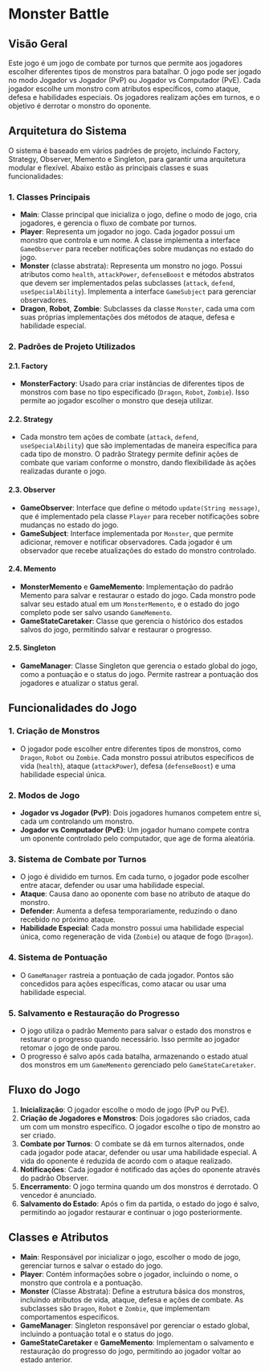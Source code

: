 # Monster Battle

## Visão Geral

Este jogo é um jogo de combate por turnos que permite aos jogadores escolher diferentes tipos de monstros para batalhar. O jogo pode ser jogado no modo Jogador vs Jogador (PvP) ou Jogador vs Computador (PvE). Cada jogador escolhe um monstro com atributos específicos, como ataque, defesa e habilidades especiais. Os jogadores realizam ações em turnos, e o objetivo é derrotar o monstro do oponente.

## Arquitetura do Sistema

O sistema é baseado em vários padrões de projeto, incluindo Factory, Strategy, Observer, Memento e Singleton, para garantir uma arquitetura modular e flexível. Abaixo estão as principais classes e suas funcionalidades:

### 1. Classes Principais

- **Main**: Classe principal que inicializa o jogo, define o modo de jogo, cria jogadores, e gerencia o fluxo de combate por turnos.
- **Player**: Representa um jogador no jogo. Cada jogador possui um monstro que controla e um nome. A classe implementa a interface `GameObserver` para receber notificações sobre mudanças no estado do jogo.
- **Monster** (classe abstrata): Representa um monstro no jogo. Possui atributos como `health`, `attackPower`, `defenseBoost` e métodos abstratos que devem ser implementados pelas subclasses (`attack`, `defend`, `useSpecialAbility`). Implementa a interface `GameSubject` para gerenciar observadores.
- **Dragon**, **Robot**, **Zombie**: Subclasses da classe `Monster`, cada uma com suas próprias implementações dos métodos de ataque, defesa e habilidade especial.

### 2. Padrões de Projeto Utilizados

#### 2.1. Factory

- **MonsterFactory**: Usado para criar instâncias de diferentes tipos de monstros com base no tipo especificado (`Dragon`, `Robot`, `Zombie`). Isso permite ao jogador escolher o monstro que deseja utilizar.

#### 2.2. Strategy

- Cada monstro tem ações de combate (`attack`, `defend`, `useSpecialAbility`) que são implementadas de maneira específica para cada tipo de monstro. O padrão Strategy permite definir ações de combate que variam conforme o monstro, dando flexibilidade às ações realizadas durante o jogo.

#### 2.3. Observer

- **GameObserver**: Interface que define o método `update(String message)`, que é implementado pela classe `Player` para receber notificações sobre mudanças no estado do jogo.
- **GameSubject**: Interface implementada por `Monster`, que permite adicionar, remover e notificar observadores. Cada jogador é um observador que recebe atualizações do estado do monstro controlado.

#### 2.4. Memento

- **MonsterMemento** e **GameMemento**: Implementação do padrão Memento para salvar e restaurar o estado do jogo. Cada monstro pode salvar seu estado atual em um `MonsterMemento`, e o estado do jogo completo pode ser salvo usando `GameMemento`.
- **GameStateCaretaker**: Classe que gerencia o histórico dos estados salvos do jogo, permitindo salvar e restaurar o progresso.

#### 2.5. Singleton

- **GameManager**: Classe Singleton que gerencia o estado global do jogo, como a pontuação e o status do jogo. Permite rastrear a pontuação dos jogadores e atualizar o status geral.

## Funcionalidades do Jogo

### 1. Criação de Monstros

- O jogador pode escolher entre diferentes tipos de monstros, como `Dragon`, `Robot` ou `Zombie`. Cada monstro possui atributos específicos de vida (`health`), ataque (`attackPower`), defesa (`defenseBoost`) e uma habilidade especial única.

### 2. Modos de Jogo

- **Jogador vs Jogador (PvP)**: Dois jogadores humanos competem entre si, cada um controlando um monstro.
- **Jogador vs Computador (PvE)**: Um jogador humano compete contra um oponente controlado pelo computador, que age de forma aleatória.

### 3. Sistema de Combate por Turnos

- O jogo é dividido em turnos. Em cada turno, o jogador pode escolher entre atacar, defender ou usar uma habilidade especial.
- **Ataque**: Causa dano ao oponente com base no atributo de ataque do monstro.
- **Defender**: Aumenta a defesa temporariamente, reduzindo o dano recebido no próximo ataque.
- **Habilidade Especial**: Cada monstro possui uma habilidade especial única, como regeneração de vida (`Zombie`) ou ataque de fogo (`Dragon`).

### 4. Sistema de Pontuação

- O `GameManager` rastreia a pontuação de cada jogador. Pontos são concedidos para ações específicas, como atacar ou usar uma habilidade especial.

### 5. Salvamento e Restauração do Progresso

- O jogo utiliza o padrão Memento para salvar o estado dos monstros e restaurar o progresso quando necessário. Isso permite ao jogador retomar o jogo de onde parou.
- O progresso é salvo após cada batalha, armazenando o estado atual dos monstros em um `GameMemento` gerenciado pelo `GameStateCaretaker`.

## Fluxo do Jogo

1. **Inicialização**: O jogador escolhe o modo de jogo (PvP ou PvE).
2. **Criação de Jogadores e Monstros**: Dois jogadores são criados, cada um com um monstro específico. O jogador escolhe o tipo de monstro ao ser criado.
3. **Combate por Turnos**: O combate se dá em turnos alternados, onde cada jogador pode atacar, defender ou usar uma habilidade especial. A vida do oponente é reduzida de acordo com o ataque realizado.
4. **Notificações**: Cada jogador é notificado das ações do oponente através do padrão Observer.
5. **Encerramento**: O jogo termina quando um dos monstros é derrotado. O vencedor é anunciado.
6. **Salvamento do Estado**: Após o fim da partida, o estado do jogo é salvo, permitindo ao jogador restaurar e continuar o jogo posteriormente.

## Classes e Atributos

- **Main**: Responsável por inicializar o jogo, escolher o modo de jogo, gerenciar turnos e salvar o estado do jogo.
- **Player**: Contém informações sobre o jogador, incluindo o nome, o monstro que controla e a pontuação.
- **Monster** (Classe Abstrata): Define a estrutura básica dos monstros, incluindo atributos de vida, ataque, defesa e ações de combate. As subclasses são `Dragon`, `Robot` e `Zombie`, que implementam comportamentos específicos.
- **GameManager**: Singleton responsável por gerenciar o estado global, incluindo a pontuação total e o status do jogo.
- **GameStateCaretaker** e **GameMemento**: Implementam o salvamento e restauração do progresso do jogo, permitindo ao jogador voltar ao estado anterior.

